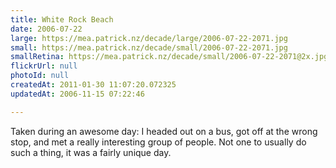 ```yaml
---
title: White Rock Beach
date: 2006-07-22
large: https://mea.patrick.nz/decade/large/2006-07-22-2071.jpg
small: https://mea.patrick.nz/decade/small/2006-07-22-2071.jpg
smallRetina: https://mea.patrick.nz/decade/small/2006-07-22-2071@2x.jpg
flickrUrl: null
photoId: null
createdAt: 2011-01-30 11:07:20.072325
updatedAt: 2006-11-15 07:22:46

---
```

Taken during an awesome day: I headed out on a bus, got off at the wrong stop, and met a really interesting group of people. Not one to usually do such a thing, it was a fairly unique day.
